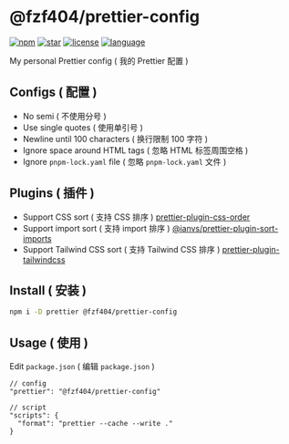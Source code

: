 # @fzf404/prettier-config

[![npm](https://img.shields.io/npm/v/@fzf404/prettier-config?color=f03e3e)](https://npmjs.com/package/@fzf404/prettier-config)
[![star](https://img.shields.io/github/stars/fzf404/prettier-config?color=1c7ed6)](https://github.com/fzf404/prettier-config)
[![license](https://img.shields.io/npm/l/@fzf404/prettier-config?color=37b24d)](https://github.com/fzf404/prettier-config/blob/main/LICENSE)
[![language](https://img.shields.io/badge/language-简体中文-f76707)](https://github.com/fzf404/prettier-config)

My personal Prettier config ( 我的 Prettier 配置 )

## Configs ( 配置 )

- No semi ( 不使用分号 )
- Use single quotes ( 使用单引号 )
- Newline until 100 characters ( 换行限制 100 字符 )
- Ignore space around HTML tags ( 忽略 HTML 标签周围空格 )
- Ignore `pnpm-lock.yaml` file ( 忽略 `pnpm-lock.yaml` 文件 )

## Plugins ( 插件 )

- Support CSS sort ( 支持 CSS 排序 ) [prettier-plugin-css-order](https://github.com/Siilwyn/prettier-plugin-css-order)
- Support import sort ( 支持 import 排序 ) [@ianvs/prettier-plugin-sort-imports](https://github.com/IanVS/prettier-plugin-sort-imports)
- Support Tailwind CSS sort ( 支持 Tailwind CSS 排序 ) [prettier-plugin-tailwindcss](https://github.com/tailwindlabs/prettier-plugin-tailwindcss)

## Install ( 安装 )

```bash
npm i -D prettier @fzf404/prettier-config
```

## Usage ( 使用 )

Edit `package.json` ( 编辑 `package.json` )

```jsonc
// config
"prettier": "@fzf404/prettier-config"

// script
"scripts": {
  "format": "prettier --cache --write ."
}
```
